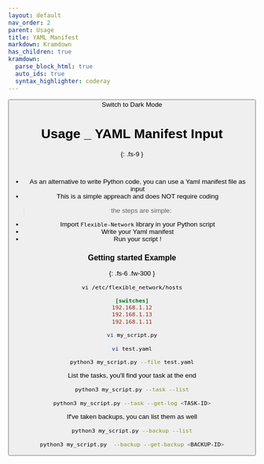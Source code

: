 ```yaml
---
layout: default
nav_order: 2
parent: Usage
title: YAML Manifest
markdown: Kramdown
has_children: true
kramdown:
  parse_block_html: true
  auto_ids: true
  syntax_highlighter: coderay
---
```


<button class="btn js-toggle-dark-mode">Switch to Dark Mode

<script>
const toggleDarkMode = document.querySelector('.js-toggle-dark-mode');

jtd.addEvent(toggleDarkMode, 'click', function(){
  if (jtd.getTheme() === 'dark') {
    jtd.setTheme('light');
    toggleDarkMode.textContent = 'Switch to Dark Mode';
  } else {
    jtd.setTheme('dark');
    toggleDarkMode.textContent = 'Switch to Light Mode';
  }
});
</script>

<!-- <link rel="stylesheet" href="{{ site.baseurl }}/css/custom.css"> -->

# Usage _ YAML Manifest Input
{: .fs-9 }

<br>

- As an alternative to write Python code, you can use a Yaml manifest file as input
- This is a simple appreach and does NOT require coding

> the steps are simple:

- Import `Flexible-Network` library in your Python script
- Write your Yaml manifest
- Run your script !


### Getting started Example
{: .fs-6 .fw-300 }


```
vi /etc/flexible_network/hosts
```
```ini
[switches]
192.168.1.12
192.168.1.13
192.168.1.11
```

```bash
vi my_script.py
```

<script src="https://gist.github.com/eslam-gomaa/0294b7c1a8d624341e7842732e1941e3.js"></script>


```bash
vi test.yaml
```

<script src="https://gist.github.com/eslam-gomaa/10b729e7ce499f2cbebd4c688529b812.js"></script>


```bash
python3 my_script.py --file test.yaml
```


List the tasks, you'll find your task at the end

```bash
python3 my_script.py --task --list

python3 my_script.py --task --get-log <TASK-ID>
```


If've taken backups, you can list them as well

```bash
python3 my_script.py --backup --list

python3 my_script.py  --backup --get-backup <BACKUP-ID>
```
